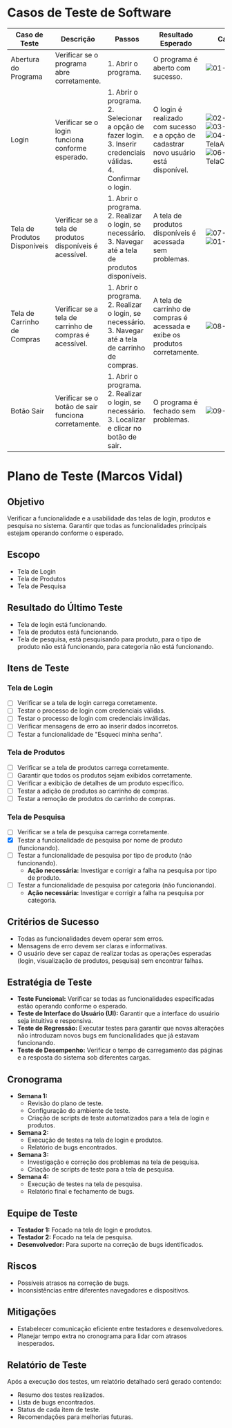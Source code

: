 
# Casos de Teste de Software

| **Caso de Teste** | **Descrição** | **Passos** | **Resultado Esperado** | **Captura de Tela** |
|-------------------|---------------|------------|-------------------------|---------------------|
| Abertura do Programa | Verificar se o programa abre corretamente. | 1. Abrir o programa. | O programa é aberto com sucesso. | ![01-TelaPrincipal](https://github.com/ICEI-PUC-Minas-PMV-ADS/pmv-ads-2024-1-e5-proj-empext-t1-pmv-ads-2024-1-e3-proj-brecho/assets/103541634/1f23787a-89c2-4465-9b8f-72eaa1497138) |
| Login | Verificar se o login funciona conforme esperado. | 1. Abrir o programa. <br> 2. Selecionar a opção de fazer login. <br> 3. Inserir credenciais válidas. <br> 4. Confirmar o login. | O login é realizado com sucesso e a opção de cadastrar novo usuário está disponível. | ![02-TelaLogin](https://github.com/ICEI-PUC-Minas-PMV-ADS/pmv-ads-2024-1-e5-proj-empext-t1-pmv-ads-2024-1-e3-proj-brecho/assets/103541634/8dc39724-dee9-4ae1-b2d5-944060317ac3) ![03-TelaLoginSenha](https://github.com/ICEI-PUC-Minas-PMV-ADS/pmv-ads-2024-1-e5-proj-empext-t1-pmv-ads-2024-1-e3-proj-brecho/assets/103541634/6cc7ea3b-ef6e-4a7a-92c2-44c8463d551d) ![04-TelaAutenticaçãoSenha](https://github.com/ICEI-PUC-Minas-PMV-ADS/pmv-ads-2024-1-e5-proj-empext-t1-pmv-ads-2024-1-e3-proj-brecho/assets/103541634/76507379-bcbc-48ca-a236-3e8ece3f76f3) ![06-TelaCadastroPreencher](https://github.com/ICEI-PUC-Minas-PMV-ADS/pmv-ads-2024-1-e5-proj-empext-t1-pmv-ads-2024-1-e3-proj-brecho/assets/103541634/323fcc57-a9e1-489d-9efb-588985238cd6) |
| Tela de Produtos Disponíveis | Verificar se a tela de produtos disponíveis é acessível. | 1. Abrir o programa. <br> 2. Realizar o login, se necessário. <br> 3. Navegar até a tela de produtos disponíveis. | A tela de produtos disponíveis é acessada sem problemas. | ![07-TelaCadastrada](https://github.com/ICEI-PUC-Minas-PMV-ADS/pmv-ads-2024-1-e5-proj-empext-t1-pmv-ads-2024-1-e3-proj-brecho/assets/103541634/950b1ad2-fc96-46ec-8ec8-a3c9bf62868f) ![01-02-TelaPrincipal](https://github.com/ICEI-PUC-Minas-PMV-ADS/pmv-ads-2024-1-e5-proj-empext-t1-pmv-ads-2024-1-e3-proj-brecho/assets/103541634/d56c6d21-f046-4269-ae3a-4b954bd28faa) |
| Tela de Carrinho de Compras | Verificar se a tela de carrinho de compras é acessível. | 1. Abrir o programa. <br> 2. Realizar o login, se necessário. <br> 3. Navegar até a tela de carrinho de compras. | A tela de carrinho de compras é acessada e exibe os produtos corretamente. | ![08-TelaProdutos](https://github.com/ICEI-PUC-Minas-PMV-ADS/pmv-ads-2024-1-e5-proj-empext-t1-pmv-ads-2024-1-e3-proj-brecho/assets/103541634/dfa852de-c1bf-4e61-a156-7815da009ffc) |
| Botão Sair | Verificar se o botão de sair funciona corretamente. | 1. Abrir o programa. <br> 2. Realizar o login, se necessário. <br> 3. Localizar e clicar no botão de sair. | O programa é fechado sem problemas. |![09-TelaBotaoSair](https://github.com/ICEI-PUC-Minas-PMV-ADS/pmv-ads-2024-1-e5-proj-empext-t1-pmv-ads-2024-1-e3-proj-brecho/assets/103541634/c1e6e719-2d2b-4c24-9f02-9f7763b1369d)|


# Plano de Teste (Marcos Vidal)

## Objetivo
Verificar a funcionalidade e a usabilidade das telas de login, produtos e pesquisa no sistema. Garantir que todas as funcionalidades principais estejam operando conforme o esperado.

## Escopo
- Tela de Login
- Tela de Produtos
- Tela de Pesquisa

## Resultado do Último Teste
- Tela de login está funcionando.
- Tela de produtos está funcionando.
- Tela de pesquisa, está pesquisando para produto, para o tipo de produto não está funcionando, para categoria não está funcionando.

## Itens de Teste

### Tela de Login
- [ ] Verificar se a tela de login carrega corretamente.
- [ ] Testar o processo de login com credenciais válidas.
- [ ] Testar o processo de login com credenciais inválidas.
- [ ] Verificar mensagens de erro ao inserir dados incorretos.
- [ ] Testar a funcionalidade de "Esqueci minha senha".

### Tela de Produtos
- [ ] Verificar se a tela de produtos carrega corretamente.
- [ ] Garantir que todos os produtos sejam exibidos corretamente.
- [ ] Verificar a exibição de detalhes de um produto específico.
- [ ] Testar a adição de produtos ao carrinho de compras.
- [ ] Testar a remoção de produtos do carrinho de compras.

### Tela de Pesquisa
- [ ] Verificar se a tela de pesquisa carrega corretamente.
- [x] Testar a funcionalidade de pesquisa por nome de produto (funcionando).
- [ ] Testar a funcionalidade de pesquisa por tipo de produto (não funcionando).
  - **Ação necessária:** Investigar e corrigir a falha na pesquisa por tipo de produto.
- [ ] Testar a funcionalidade de pesquisa por categoria (não funcionando).
  - **Ação necessária:** Investigar e corrigir a falha na pesquisa por categoria.

## Critérios de Sucesso
- Todas as funcionalidades devem operar sem erros.
- Mensagens de erro devem ser claras e informativas.
- O usuário deve ser capaz de realizar todas as operações esperadas (login, visualização de produtos, pesquisa) sem encontrar falhas.

## Estratégia de Teste
- **Teste Funcional:** Verificar se todas as funcionalidades especificadas estão operando conforme o esperado.
- **Teste de Interface do Usuário (UI):** Garantir que a interface do usuário seja intuitiva e responsiva.
- **Teste de Regressão:** Executar testes para garantir que novas alterações não introduzam novos bugs em funcionalidades que já estavam funcionando.
- **Teste de Desempenho:** Verificar o tempo de carregamento das páginas e a resposta do sistema sob diferentes cargas.

## Cronograma
- **Semana 1:**
  - Revisão do plano de teste.
  - Configuração do ambiente de teste.
  - Criação de scripts de teste automatizados para a tela de login e produtos.
- **Semana 2:**
  - Execução de testes na tela de login e produtos.
  - Relatório de bugs encontrados.
- **Semana 3:**
  - Investigação e correção dos problemas na tela de pesquisa.
  - Criação de scripts de teste para a tela de pesquisa.
- **Semana 4:**
  - Execução de testes na tela de pesquisa.
  - Relatório final e fechamento de bugs.

## Equipe de Teste
- **Testador 1:** Focado na tela de login e produtos.
- **Testador 2:** Focado na tela de pesquisa.
- **Desenvolvedor:** Para suporte na correção de bugs identificados.

## Riscos
- Possíveis atrasos na correção de bugs.
- Inconsistências entre diferentes navegadores e dispositivos.

## Mitigações
- Estabelecer comunicação eficiente entre testadores e desenvolvedores.
- Planejar tempo extra no cronograma para lidar com atrasos inesperados.

## Relatório de Teste
Após a execução dos testes, um relatório detalhado será gerado contendo:
- Resumo dos testes realizados.
- Lista de bugs encontrados.
- Status de cada item de teste.
- Recomendações para melhorias futuras.
